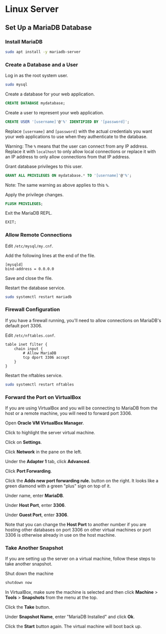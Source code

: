 # Linux Server

## Set Up a MariaDB Database

### Install MariaDB

```sh
sudo apt install -y mariadb-server
```

### Create a Database and a User

Log in as the root system user.

```sh
sudo mysql
```

Create a database for your web application.

```sql
CREATE DATABASE mydatabase;
```

Create a user to represent your web application.

```sql
CREATE USER '[username]'@'%' IDENTIFIED BY '[password]';
```

Replace `[username]` and `[password]` with the actual credentials you want your
web applications to use when they authenticate to the database.

Warning: The `%` means that the user can connect from any IP address. Replace it
with `localhost` to only allow local connections or replace it with an IP
address to only allow connections from that IP address.

Grant database privileges to this user.

```sql
GRANT ALL PRIVILEGES ON mydatabase.* TO '[username]'@'%';
```

Note: The same warning as above applies to this `%`.

Apply the privilege changes.

```sql
FLUSH PRIVILEGES;
```

Exit the MariaDB REPL.

```sql
EXIT;
```

### Allow Remote Connections

Edit `/etc/mysql/my.cnf`.

Add the following lines at the end of the file.

```
[mysqld]
bind-address = 0.0.0.0
```

Save and close the file.

Restart the database service.

```sh
sudo systemctl restart mariadb
```

### Firewall Configuration

If you have a firewall running, you'll need to allow connections on MariaDB's
default port 3306.

Edit `/etc/nftables.conf`.

```
table inet filter {
    chain input {
        # Allow MariaDB
        tcp dport 3306 accept
    }
}
```

Restart the nftables service.

```sh
sudo systemctl restart nftables
```

### Forward the Port on VirtualBox

If you are using VirtualBox and you will be connecting to MariaDB from the host
or a remote machine, you will need to forward port 3306.

Open **Oracle VM VirtualBox Manager**.

Click to highlight the server virtual machine.

Click on **Settings**.

Click **Network** in the pane on the left.

Under the **Adapter 1** tab, click **Advanced**.

Click **Port Forwarding**.

Click the **Adds new port forwarding rule.** button on the right. It looks like
a green diamond with a green "plus" sign on top of it.

Under name, enter **MariaDB**.

Under **Host Port**, enter **3306**.

Under **Guest Port**, enter **3306**.

Note that you can change the **Host Port** to another number if you are hosting
other databases on port 3306 on other virtual machines or port 3306 is otherwise
already in use on the host machine.

### Take Another Snapshot

If you are setting up the server on a virtual machine, follow these steps to
take another snapshot.

Shut down the machine

```sh
shutdown now
```

In VirtualBox, make sure the machine is selected and then click **Machine** >
**Tools** > **Snapshots** from the menu at the top.

Click the **Take** button.

Under **Snapshot Name**, enter "MariaDB Installed" and click **Ok**.

Click the **Start** button again. The virtual machine will boot back up.
